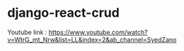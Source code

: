 # django-react-crud

Youtube link : https://www.youtube.com/watch?v=WtrG_mt_Nrw&list=LL&index=2&ab_channel=SyedZano
